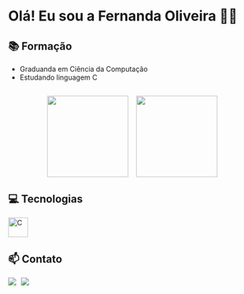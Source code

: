 # Olá! Eu sou a Fernanda Oliveira 👩‍💻

## 📚 Formação
- Graduanda em Ciência da Computação  
- Estudando linguagem C  

##  
<div style="display: flex; flex-wrap: wrap; justify-content: center; gap: 16px; margin: 20px 0;">
  <img height="165" src="https://github-readme-stats.vercel.app/api?username=Fernanda0liveira&show_icons=true&theme=jolly&hide_border=true&rank_icon=github"/>
  <img height="165" src="https://github-readme-stats.vercel.app/api/top-langs/?username=Fernanda0liveira&layout=compact&theme=jolly&hide_border=true"/>
</div>

## 💻 Tecnologias  
<div style="margin: 10px 0;">
  <img src="https://cdn.jsdelivr.net/gh/devicons/devicon/icons/c/c-original.svg" width="40" height="40" title="C"/>
</div>


## 📫 Contato  
<div style="display: flex; gap: 10px;">
  <a href="mailto:britolifernanda@gmail.com">
    <img src="https://img.shields.io/badge/Gmail-D14836?style=for-the-badge&logo=gmail&logoColor=white"/>
  </a>
  <a href="https://www.linkedin.com/in/fernandabritodeoliveira" target="_blank">
    <img src="https://img.shields.io/badge/LinkedIn-0077B5?style=for-the-badge&logo=linkedin&logoColor=white"/>
  </a>
</div>

